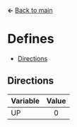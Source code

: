 **←** [Back to main](Main.md)

# Defines
* [Directions](#Directions)

## Directions
| Variable | Value |
|:---------|:-----:|
|UP|0|
